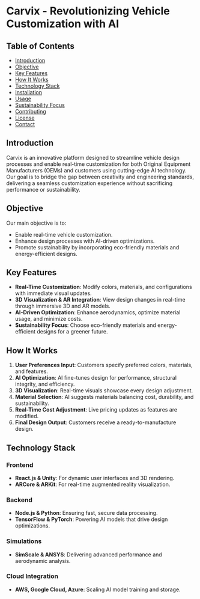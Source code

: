 # Carvix - Revolutionizing Vehicle Customization with AI

## Table of Contents
- [Introduction](#introduction)
- [Objective](#objective)
- [Key Features](#key-features)
- [How It Works](#how-it-works)
- [Technology Stack](#technology-stack)
- [Installation](#installation)
- [Usage](#usage)
- [Sustainability Focus](#sustainability-focus)
- [Contributing](#contributing)
- [License](#license)
- [Contact](#contact)

## Introduction
Carvix is an innovative platform designed to streamline vehicle design processes and enable real-time customization for both Original Equipment Manufacturers (OEMs) and customers using cutting-edge AI technology. Our goal is to bridge the gap between creativity and engineering standards, delivering a seamless customization experience without sacrificing performance or sustainability.

## Objective
Our main objective is to:
- Enable real-time vehicle customization.
- Enhance design processes with AI-driven optimizations.
- Promote sustainability by incorporating eco-friendly materials and energy-efficient designs.

## Key Features
- **Real-Time Customization**: Modify colors, materials, and configurations with immediate visual updates.
- **3D Visualization & AR Integration**: View design changes in real-time through immersive 3D and AR models.
- **AI-Driven Optimization**: Enhance aerodynamics, optimize material usage, and minimize costs.
- **Sustainability Focus**: Choose eco-friendly materials and energy-efficient designs for a greener future.

## How It Works
1. **User Preferences Input**: Customers specify preferred colors, materials, and features.
2. **AI Optimization**: AI fine-tunes design for performance, structural integrity, and efficiency.
3. **3D Visualization**: Real-time visuals showcase every design adjustment.
4. **Material Selection**: AI suggests materials balancing cost, durability, and sustainability.
5. **Real-Time Cost Adjustment**: Live pricing updates as features are modified.
6. **Final Design Output**: Customers receive a ready-to-manufacture design.

## Technology Stack
### Frontend
- **React.js & Unity**: For dynamic user interfaces and 3D rendering.
- **ARCore & ARKit**: For real-time augmented reality visualization.

### Backend
- **Node.js & Python**: Ensuring fast, secure data processing.
- **TensorFlow & PyTorch**: Powering AI models that drive design optimizations.

### Simulations
- **SimScale & ANSYS**: Delivering advanced performance and aerodynamic analysis.

### Cloud Integration
- **AWS, Google Cloud, Azure**: Scaling AI model training and storage.
